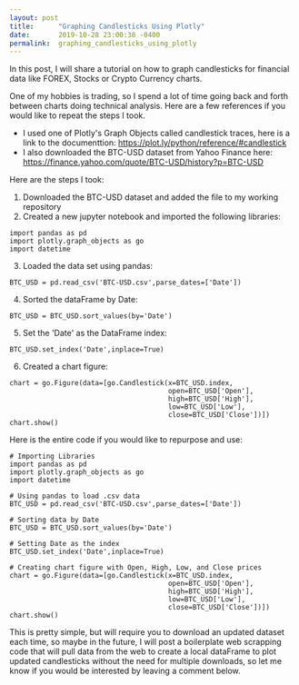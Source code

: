 ```yaml
---
layout: post
title:      "Graphing Candlesticks Using Plotly"
date:       2019-10-28 23:00:38 -0400
permalink:  graphing_candlesticks_using_plotly
---
```



In this post, I will share a tutorial on how to graph candlesticks for financial data like FOREX, Stocks or Crypto Currency charts. 

One of my hobbies is trading, so I spend a lot of time going back and forth between charts doing technical analysis. Here are a few references if you would like to repeat the steps I took.

* I used one of Plotly's Graph Objects called candlestick traces, here is a link to the documenttion: https://plot.ly/python/reference/#candlestick
* I also downloaded the BTC-USD dataset from Yahoo Finance here: https://finance.yahoo.com/quote/BTC-USD/history?p=BTC-USD

Here are the steps I took:

1. Downloaded the BTC-USD dataset and added the file to my working repository
2. Created a new jupyter notebook and imported the following libraries: 
```
import pandas as pd
import plotly.graph_objects as go
import datetime
```
3. Loaded the data set using pandas:
```
BTC_USD = pd.read_csv('BTC-USD.csv',parse_dates=['Date'])
```
4. Sorted the dataFrame by Date:
```
BTC_USD = BTC_USD.sort_values(by='Date')
```
5. Set the 'Date' as the DataFrame index:
```
BTC_USD.set_index('Date',inplace=True)
```
6. Created a chart figure:
```
chart = go.Figure(data=[go.Candlestick(x=BTC_USD.index,
                                       open=BTC_USD['Open'],
                                       high=BTC_USD['High'],
                                       low=BTC_USD['Low'],
                                       close=BTC_USD['Close'])])
chart.show()
```

Here is the entire code if you would like to repurpose and use:

```
# Importing Libraries
import pandas as pd
import plotly.graph_objects as go
import datetime

# Using pandas to load .csv data
BTC_USD = pd.read_csv('BTC-USD.csv',parse_dates=['Date'])

# Sorting data by Date
BTC_USD = BTC_USD.sort_values(by='Date')

# Setting Date as the index
BTC_USD.set_index('Date',inplace=True)

# Creating chart figure with Open, High, Low, and Close prices
chart = go.Figure(data=[go.Candlestick(x=BTC_USD.index,
                                       open=BTC_USD['Open'],
                                       high=BTC_USD['High'],
                                       low=BTC_USD['Low'],
                                       close=BTC_USD['Close'])])
chart.show()
```

This is pretty simple, but will require you to download an updated dataset each time, so maybe in the future, I will post a boilerplate web scrapping code that will pull data from the web to create a local dataFrame to plot updated candlesticks without the need for multiple downloads, so let me know if you would be interested by leaving a comment below.




